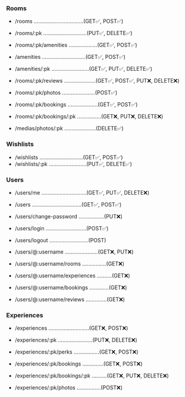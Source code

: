 ### Rooms

- /rooms .................................(GET✅, POST✅)
- /rooms/:pk .............................(PUT✅, DELETE✅)
- /rooms/:pk/amenities ...................(GET✅, POST✅)

- /amenities .............................(GET✅, POST✅)
- /amenities/:pk .........................(GET✅, PUT✅, DELETE✅)

- /rooms/:pk/reviews .....................(GET✅, POST✅, PUT❌, DELETE❌)
- /rooms/:pk/photos ......................(POST✅)

- /rooms/:pk/bookings ....................(GET✅, POST✅)
- /rooms/:pk/bookings/:pk ................(GET❌, PUT❌, DELETE❌)

- /medias/photos/:pk .....................(DELETE✅)

### Wishlists

- /wishlists .............................(GET✅, POST✅)
- /wishlists/:pk .........................(PUT✅, DELETE✅)

### Users

- /users/me ..............................(GET✅, PUT✅, DELETE❌)
- /users .................................(GET✅, POST✅)
- /users/change-password .................(PUT❌)
- /users/login ...........................(POST✅)
- /users/logout ..........................(POST)

- /users/@:username ......................(GET❌, PUT❌)
- /users/@:username/rooms ................(GET❌)
- /users/@:username/experiences ..........(GET❌)
- /users/@:username/bookings .............(GET❌)
- /users/@:username/reviews ..............(GET❌)

### Experiences

- /experiences ...........................(GET❌, POST❌)
- /experiences/:pk .......................(PUT❌, DELETE❌)
- /experiences/:pk/perks .................(GET❌, POST❌)

- /experiences/:pk/bookings ..............(GET❌, POST❌)
- /experiences/:pk/bookings/:pk ..........(GET❌, PUT❌, DELETE❌)

- /experiences/:pk/photos ................(POST❌)
